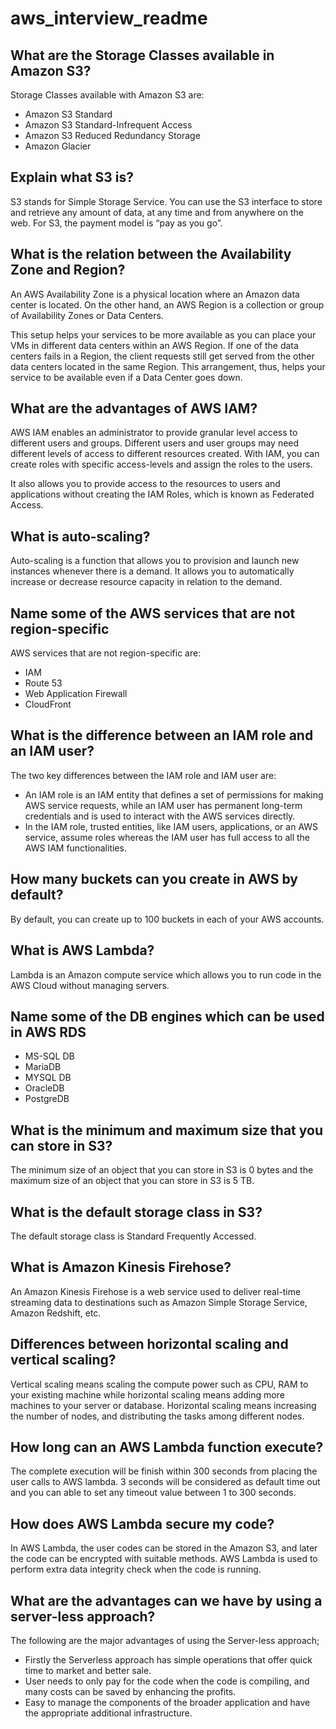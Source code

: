 # aws_interview_readme

## What are the Storage Classes available in Amazon S3?
Storage Classes available with Amazon S3 are:

* Amazon S3 Standard
* Amazon S3 Standard-Infrequent Access
* Amazon S3 Reduced Redundancy Storage
* Amazon Glacier

## Explain what S3 is?
S3 stands for Simple Storage Service. You can use the S3 interface to store and retrieve any amount of data, at any time and from anywhere on the web. For S3, the payment model is “pay as you go”.

## What is the relation between the Availability Zone and Region?
An AWS Availability Zone is a physical location where an Amazon data center is located. On the other hand, an AWS Region is a collection or group of Availability Zones or Data Centers. 

This setup helps your services to be more available as you can place your VMs in different data centers within an AWS Region. If one of the data centers fails in a Region, the client requests still get served from the other data centers located in the same Region. This arrangement, thus, helps your service to be available even if a Data Center goes down.

## What are the advantages of AWS IAM?
AWS IAM enables an administrator to provide granular level access to different users and groups. Different users and user groups may need different levels of access to different resources created. With IAM, you can create roles with specific access-levels and assign the roles to the users. 

It also allows you to provide access to the resources to users and applications without creating the IAM Roles, which is known as Federated Access.

## What is auto-scaling?
Auto-scaling is a function that allows you to provision and launch new instances whenever there is a demand. It allows you to automatically increase or decrease resource capacity in relation to the demand.

## Name some of the AWS services that are not region-specific
AWS services that are not region-specific are:

* IAM
* Route 53
* Web Application Firewall 
* CloudFront

## What is the difference between an IAM role and an IAM user?
The two key differences between the IAM role and IAM user are:

* An IAM role is an IAM entity that defines a set of permissions for making AWS service requests, while an IAM user has permanent long-term credentials and is used to interact with the AWS services directly.  
* In the IAM role, trusted entities, like IAM users, applications, or an AWS service, assume roles whereas the IAM user has full access to all the AWS IAM functionalities.

## How many buckets can you create in AWS by default?
By default, you can create up to 100 buckets in each of your AWS accounts.

## What is AWS Lambda?
Lambda is an Amazon compute service which allows you to run code in the  AWS Cloud without managing servers.

## Name some of the DB engines which can be used in AWS RDS
* MS-SQL DB
* MariaDB
* MYSQL DB
* OracleDB
* PostgreDB

## What is the minimum and maximum size that you can store in S3?
The minimum size of an object that you can store in S3 is 0 bytes and the maximum size of an object that you can store in S3 is 5 TB.

## What is the default storage class in S3?
The default storage class is Standard Frequently Accessed.

## What is Amazon Kinesis Firehose?
An Amazon Kinesis Firehose is a web service used to deliver real-time streaming data to destinations such as Amazon Simple Storage Service, Amazon Redshift, etc.

## Differences between horizontal scaling and vertical scaling?
Vertical scaling means scaling the compute power such as CPU, RAM to your existing machine while horizontal scaling means adding more machines to your server or database. Horizontal scaling means increasing the number of nodes, and distributing the tasks among different nodes.

## How long can an AWS Lambda function execute?
The complete execution will be finish within 300 seconds from placing the user calls to AWS lambda. 3 seconds will be considered as default time out and you can able to set any timeout value between 1 to 300 seconds.

## How does AWS Lambda secure my code?
In AWS Lambda, the user codes can be stored in the Amazon S3, and later the code can be encrypted with suitable methods. AWS Lambda is used to perform extra data integrity check when the code is running.

## What are the advantages can we have by using a server-less approach?
The following are the major advantages of using the Server-less approach;

* Firstly the Serverless approach has simple operations that offer quick time to market and better sale.
* User needs to only pay for the code when the code is compiling, and many costs can be saved by enhancing the profits.
* Easy to manage the components of the broader application and have the appropriate additional infrastructure.
